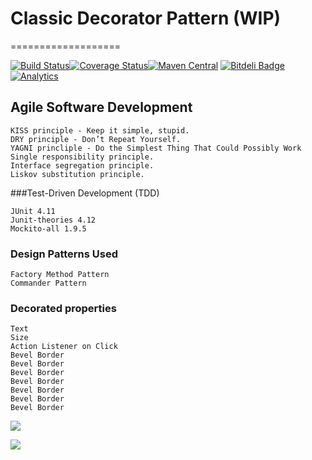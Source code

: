 # Classic Decorator Pattern  (WIP)
===================

[![Build Status](https://travis-ci.org/vicboma1/ClassicDecoratorPattern.svg)](https://travis-ci.org/vicboma1/ClassicDecoratorPattern)[![Coverage Status](https://coveralls.io/repos/vicboma1/ClassicDecoratorPattern/badge.svg?branch=master&service=github)](https://coveralls.io/github/vicboma1/ClassicDecoratorPattern?branch=master)[![Maven Central](https://maven-badges.herokuapp.com/maven-central/org.eluder.coveralls/coveralls-maven-plugin/badge.svg)](https://maven-badges.herokuapp.com/maven-central/org.eluder.coveralls/coveralls-maven-plugin/) [![Bitdeli Badge](https://d2weczhvl823v0.cloudfront.net/vicboma1/classicdecoratorpattern/trend.png)](https://bitdeli.com/free "Bitdeli Badge")[![Analytics](https://ga-beacon.appspot.com/UA-68658653-1/classicdecoratorpattern/readme)](https://github.com/igrigorik/ga-beacon)

## Agile Software Development

```
KISS principle - Keep it simple, stupid.
DRY principle - Don’t Repeat Yourself.
YAGNI princliple - Do the Simplest Thing That Could Possibly Work
Single responsibility principle.
Interface segregation principle.
Liskov substitution principle.
```

###Test-Driven Development (TDD)
```
JUnit 4.11
Junit-theories 4.12
Mockito-all 1.9.5
```

### Design Patterns Used
```
Factory Method Pattern
Commander Pattern
```

### Decorated properties
```
Text
Size
Action Listener on Click
Bevel Border
Bevel Border
Bevel Border
Bevel Border
Bevel Border
Bevel Border
Bevel Border
```


![](http://i.imgur.com/ryCcj8y.png)


![](http://i.imgur.com/b5THlNq.png)



